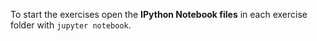 To start the exercises open the **IPython Notebook files** in each exercise folder with `jupyter notebook`.
